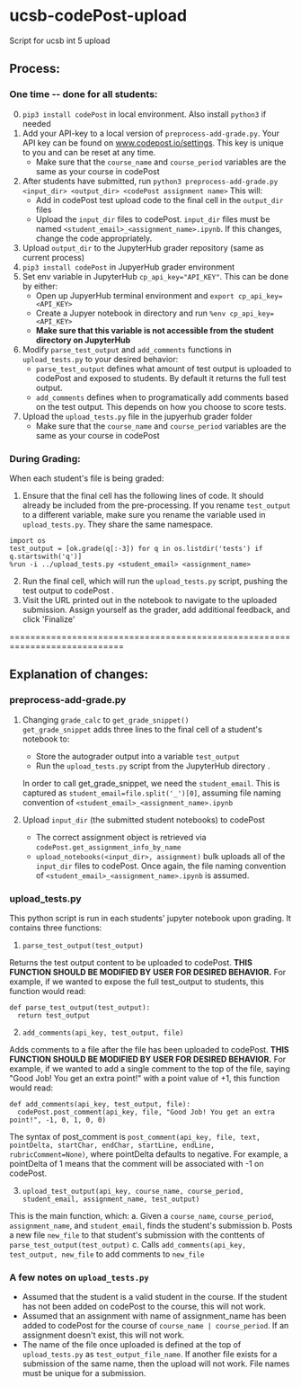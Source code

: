 # ucsb-codePost-upload
Script for ucsb int 5 upload

## Process:
### One time -- done for all students:
0. `pip3 install codePost` in local environment. Also install `python3` if needed
1. Add your API-key to a local version of ```preprocess-add-grade.py```. Your API key can be found on www.codepost.io/settings. This key is unique to you and can be reset at any time.  
    * Make sure that the `course_name` and `course_period` variables are the same as your course in codePost
2. After students have submitted, run ```python3 preprocess-add-grade.py <input_dir> <output_dir> <codePost assignment name>```
    This will:
      * Add in codePost test upload code to the final cell in the ```output_dir``` files
      * Upload the ```input_dir``` files to codePost. ```input_dir``` files must be named `<student_email>_<assignment_name>.ipynb`. If this changes, change the code appropriately. 
3. Upload `output_dir` to the JupyterHub grader repository (same as current process)
4. `pip3 install codePost` in JupyerHub grader environment
5. Set env variable in JupyterHub ```cp_api_key="API_KEY"```. This can be done by either:  
    * Open up JupyerHub terminal environment and `export cp_api_key=<API_KEY>`
    * Create a Jupyer notebook in directory and run `%env cp_api_key=<API_KEY>`
    * **Make sure that this variable is not accessible from the student directory on JupyterHub**
6. Modify `parse_test_output` and `add_comments` functions in `upload_tests.py` to your desired behavior:
    * `parse_test_output` defines what amount of test output is uploaded to codePost and exposed to students. By default it returns the full test output.
    *  `add_comments` defines when to programatically add comments based on the test output. This depends on how you choose to score tests. 
7. Upload the ```upload_tests.py``` file in the jupyerhub grader folder
    * Make sure that the `course_name` and `course_period` variables are the same as your course in codePost

### During Grading:
When each student's file is being graded:
1. Ensure that the final cell has the following lines of code. It should already be included from the pre-processing. If you rename `test_output` to a different variable, make sure you rename the variable used in `upload_tests.py`. They share the same namespace.
```
import os
test_output = [ok.grade(q[:-3]) for q in os.listdir('tests') if q.startswith('q')]
%run -i ../upload_tests.py <student_email> <assignment_name>
```
2. Run the final cell, which will run the ```upload_tests.py``` script, pushing the test output to codePost .
3. Visit the URL printed out in the notebook to navigate to the uploaded submission. Assign yourself as the grader, add additional feedback, and click 'Finalize'
  
============================================================================

## Explanation of changes:
### preprocess-add-grade.py
1. Changing `grade_calc` to `get_grade_snippet()`  
`get_grade_snippet` adds three lines to the final cell of a student's notebook to:  
  
   * Store the autograder output into a variable ```test_output```  
   * Run the ```upload_tests.py``` script from the JupyterHub directory . 
    
   In order to call get_grade_snippet, we need the `student_email`. This is captured as `student_email=file.split('_')[0]`, assuming file naming convention of `<student_email>_<assignment_name>.ipynb`

2. Upload `input_dir` (the submitted student notebooks) to codePost
  
   * The correct assignment object is retrieved via ```codePost.get_assignment_info_by_name```
   * ```upload_notebooks(<input_dir>, assignment)``` bulk uploads all of the `input_dir` files to codePost. Once again, the file naming convention of ```<student_email>_<assignment_name>.ipynb``` is assumed. 

### upload_tests.py
This python script is run in each students' jupyter notebook upon grading. It contains three functions:
1. ```parse_test_output(test_output)``` 

Returns the test output content to be uploaded to codePost. **THIS FUNCTION SHOULD BE MODIFIED BY USER FOR DESIRED BEHAVIOR.** For example, if we wanted to expose the full test_output to students, this function would read:
```
def parse_test_output(test_output):
  return test_output
```
  
  
2. ```add_comments(api_key, test_output, file)```  

Adds comments to a file after the file has been uploaded to codePost. **THIS FUNCTION SHOULD BE MODIFIED BY USER FOR DESIRED BEHAVIOR.** For example, if we wanted to add a single comment to the top of the file, saying "Good Job! You get an extra point!" with a point value of +1, this function would read:
```
def add_comments(api_key, test_output, file):
  codePost.post_comment(api_key, file, "Good Job! You get an extra point!", -1, 0, 1, 0, 0)
```
The syntax of post_comment is ```post_comment(api_key, file, text, pointDelta, startChar, endChar, startLine, endLine, rubricComment=None)```, where pointDelta defaults to negative. For example, a pointDelta of 1 means that the comment will be associated with -1 on codePost.
  
  
3. ```upload_test_output(api_key, course_name, course_period, student_email, assignment_name, test_output)``` 

This is the main function, which:
  a. Given a ```course_name```, ```course_period```, ```assignment_name```, and ```student_email```, finds the student's submission
  b. Posts a new file ```new_file``` to that student's submission with the conttents of ```parse_test_output(test_output)```
  c. Calls ```add_comments(api_key, test_output, new_file``` to add comments to ```new_file```


### A few notes on ```upload_tests.py```
  * Assumed that the student is a valid student in the course. If the student has not been added on codePost to the course,  this will not work. 
  * Assumed that an assignment with name of assignment_name has been added to codePost for the course of ```course_name | course_period```. If an assignment doesn't exist, this will not work.
  * The name of the file once uploaded is defined at the top of ```upload_tests.py``` as ```test_output_file_name```. If another file exists for a submission of the same name, then the upload will not work. File names must be unique for a submission. 
